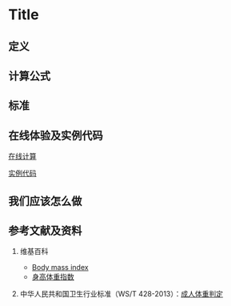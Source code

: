 # Title

## 定义

## 计算公式

## 标准

## 在线体验及实例代码

[在线计算](https://jsfiddle.net/quanbinn/f6y5jb8p/)

[实例代码](https://github.com/quanbinn/Basic-Health-Knowledge-We-Need-To-Learn/tree/master/code/%E9%A3%9F%E5%93%81%E7%9A%84%E5%88%86%E6%9E%90%E7%AE%97%E6%B3%95/%E9%A3%9F%E5%93%81%E7%9A%84%E5%90%84%E7%A7%8D%E5%90%AB%E9%87%8F%E5%88%86%E6%9E%90)

## 我们应该怎么做

## 参考文献及资料

1. 维基百科
	- [Body mass index](https://en.wikipedia.org/wiki/Body_mass_index)
	- [身高体重指数](https://zh.wikipedia.org/wiki/%E8%BA%AB%E9%AB%98%E9%AB%94%E9%87%8D%E6%8C%87%E6%95%B8)

2. 中华人民共和国卫生行业标准（WS/T 428-2013）：[成人体重判定](http://www.moh.gov.cn/ewebeditor/uploadfile/2013/08/20130808135715967.pdf)

